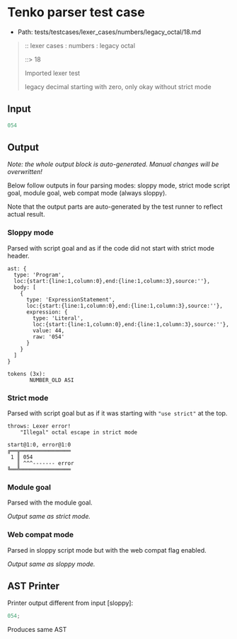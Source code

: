 # Tenko parser test case

- Path: tests/testcases/lexer_cases/numbers/legacy_octal/18.md

> :: lexer cases : numbers : legacy octal
>
> ::> 18
>
> Imported lexer test
>
> legacy decimal starting with zero, only okay without strict mode

## Input

`````js
054
`````

## Output

_Note: the whole output block is auto-generated. Manual changes will be overwritten!_

Below follow outputs in four parsing modes: sloppy mode, strict mode script goal, module goal, web compat mode (always sloppy).

Note that the output parts are auto-generated by the test runner to reflect actual result.

### Sloppy mode

Parsed with script goal and as if the code did not start with strict mode header.

`````
ast: {
  type: 'Program',
  loc:{start:{line:1,column:0},end:{line:1,column:3},source:''},
  body: [
    {
      type: 'ExpressionStatement',
      loc:{start:{line:1,column:0},end:{line:1,column:3},source:''},
      expression: {
        type: 'Literal',
        loc:{start:{line:1,column:0},end:{line:1,column:3},source:''},
        value: 44,
        raw: '054'
      }
    }
  ]
}

tokens (3x):
       NUMBER_OLD ASI
`````

### Strict mode

Parsed with script goal but as if it was starting with `"use strict"` at the top.

`````
throws: Lexer error!
    "Illegal" octal escape in strict mode

start@1:0, error@1:0
╔══╦════════════════
 1 ║ 054
   ║ ^^^------- error
╚══╩════════════════

`````


### Module goal

Parsed with the module goal.

_Output same as strict mode._

### Web compat mode

Parsed in sloppy script mode but with the web compat flag enabled.

_Output same as sloppy mode._

## AST Printer

Printer output different from input [sloppy]:

````js
054;
````

Produces same AST
